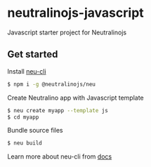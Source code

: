 # neutralinojs-javascript

Javascript starter project for Neutralinojs

## Get started

Install [neu-cli](https://neutralino.js.org/docs/#/tools/cli)

```bash
$ npm i -g @neutralinojs/neu
```

Create Neutralino app with Javascript template

```bash
$ neu create myapp --template js
$ cd myapp
```

Bundle source files

```bash
$ neu build
```

Learn more about neu-cli from [docs](https://neutralino.js.org/docs/#/tools/cli)

